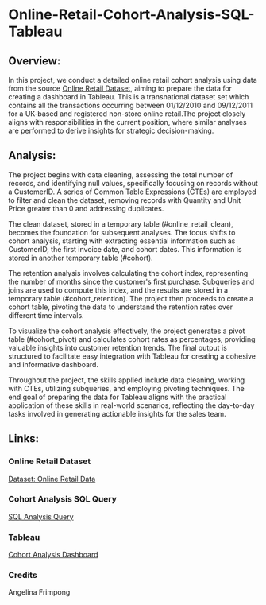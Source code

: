 # Online-Retail-Cohort-Analysis-SQL-Tableau

## Overview:
In this project, we conduct a detailed online retail cohort analysis using data from the source [Online Retail Dataset](https://archive.ics.uci.edu/dataset/352/online+retail), aiming to prepare the data for creating a dashboard in Tableau. This is a transnational dataset set which contains all the transactions occurring between 01/12/2010 and 09/12/2011 for a UK-based and registered non-store online retail.The project closely aligns with responsibilities in the current position, where similar analyses are performed to derive insights for strategic decision-making.

## Analysis:
The project begins with data cleaning, assessing the total number of records, and identifying null values, specifically focusing on records without a CustomerID. A series of Common Table Expressions (CTEs) are employed to filter and clean the dataset, removing records with Quantity and Unit Price greater than 0 and addressing duplicates.

The clean dataset, stored in a temporary table (#online_retail_clean), becomes the foundation for subsequent analyses. The focus shifts to cohort analysis, starting with extracting essential information such as CustomerID, the first invoice date, and cohort dates. This information is stored in another temporary table (#cohort).

The retention analysis involves calculating the cohort index, representing the number of months since the customer's first purchase. Subqueries and joins are used to compute this index, and the results are stored in a temporary table (#cohort_retention). The project then proceeds to create a cohort table, pivoting the data to understand the retention rates over different time intervals.

To visualize the cohort analysis effectively, the project generates a pivot table (#cohort_pivot) and calculates cohort rates as percentages, providing valuable insights into customer retention trends. The final output is structured to facilitate easy integration with Tableau for creating a cohesive and informative dashboard.

Throughout the project, the skills applied include data cleaning, working with CTEs, utilizing subqueries, and employing pivoting techniques. The end goal of preparing the data for Tableau aligns with the practical application of these skills in real-world scenarios, reflecting the day-to-day tasks involved in generating actionable insights for the sales team.

## Links:
### Online Retail Dataset
[Dataset: Online Retail Data](https://github.com/FranciscoLoncq/Online-Retail-Cohort-Analysis-SQL-Tableau/blob/main/online%2Bretail%20(2).zip)

### Cohort Analysis SQL Query
[SQL Analysis Query](https://github.com/FranciscoLoncq/Online-Retail-Cohort-Analysis-SQL-Tableau/blob/main/Online%20Retail%20Queries.sql)

### Tableau
[Cohort Analysis Dashboard](https://public.tableau.com/app/profile/francisco.loncq/viz/OnlineRetailCohortDashboard/CohortRetentionTables)

### Credits
Angelina Frimpong
